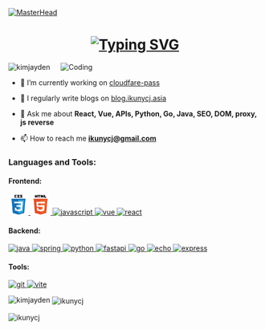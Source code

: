 [![MasterHead](https://visme.co/blog/wp-content/uploads/2019/10/animated-presentation-software-header.gif)]()

<h1 align="center">
  <a href="https://www.qindalin.com/">
   <a href="https://git.io/typing-svg"><img src="https://readme-typing-svg.herokuapp.com?font=Fira+Code&size=30&pause=1000&center=true&vCenter=true&width=435&lines=Hi+%2C+A IKUN who started code for 2.5 years
" alt="Typing SVG" /></a>
  </a>
</h1>
<img align="right" alt="Coding" width="400" src="https://miro.medium.com/max/680/0*7Q3yvSIv_t0ioJ-Z.gif"/>

<p align="left"> <img src="https://komarev.com/ghpvc/?username=ikunycj&label=Profile%20views&color=0e75b6&style=flat" alt="kimjayden" /> </p>

- 🔭 I’m currently working on [cloudfare-pass](https://github.com/ikunycj/cloudfare-pass)


- 📝 I regularly write blogs on [blog.ikunycj.asia](https://blog.ikunycj.asia)

- 💬 Ask me about **React, Vue, APIs, Python, Go, Java, SEO, DOM, proxy, js reverse**

- 📫 How to reach me **ikunycj@gmail.com**

<h3 align="left">Languages and Tools:</h3>
<h4 align="left">Frontend:</h4>
<p align="left"> 
  <a href="https://www.w3schools.com/css/" target="_blank" rel="noreferrer"> 
    <img src="https://raw.githubusercontent.com/devicons/devicon/master/icons/css3/css3-original-wordmark.svg" alt="css3" width="40" height="40"/> 
  </a> 
  <a href="https://www.w3.org/html/" target="_blank" rel="noreferrer"> 
    <img src="https://raw.githubusercontent.com/devicons/devicon/master/icons/html5/html5-original-wordmark.svg" alt="html5" width="40" height="40"/> 
  </a> 
  <a href="https://www.w3schools.com/js/default.asp" target="_blank" rel="noreferrer"> 
    <img src="https://cdn.worldvectorlogo.com/logos/logo-javascript.svg" alt="javascript" width="40" height="40"/> 
  </a> 
  <a href="https://vuejs.org/" target="_blank" rel="noreferrer">
    <img src="https://cdn.worldvectorlogo.com/logos/vue-9.svg" alt="vue" width="40" height="40"/> 
  </a>
  <a href="https://react.dev/" target="_blank" rel="noreferrer">
    <img src="https://cdn.worldvectorlogo.com/logos/react-2.svg" alt="react" width="40" height="40"/>     
  </a>
<h4 align="left">Backend:</h4>
  <a href="https://docs.oracle.com/en/java/javase/21/index.html" target="_blank" rel="noreferrer">
    <img src="https://cdn.worldvectorlogo.com/logos/java.svg" alt="java" width="40" height="40"/> 

  </a>
    <a href="https://spring.io/" target="_blank" rel="noreferrer">
    <img src="https://cdn.worldvectorlogo.com/logos/spring-3.svg" alt="spring" width="40" height="40"/> 

  </a>
  <a href="https://docs.python.org/3/" target="_blank" rel="noreferrer"> 
    <img src="https://cdn.worldvectorlogo.com/logos/python-5.svg" alt="python" width="40" height="40"/> 
  </a>
  <a href="https://fastapi.tiangolo.com/" target="_blank" rel="noreferrer">
    <img src="https://cdn.worldvectorlogo.com/logos/fastapi.svg" alt="fastapi" width="40" height="40"/> 

  </a>
    <a href="https://go.dev/" target="_blank" rel="noreferrer">
    <img src="https://cdn.worldvectorlogo.com/logos/go-8.svg" alt="go" width="40" height="40"/>
  </a>
    <a href="https://echo.labstack.com/" target="_blank" rel="noreferrer">
    <img src="https://echo.labstack.com/img/logo-light.svg" alt="echo" width="40" height="40"/> 
</a>
  <a href="https://expressjs.com/" target="_blank" rel="noreferrer">
    <img src="https://expressjs.com/images/favicon.png" alt="express" width="40" height="40"/>
  </a>
<h4 align="left">Tools:</h4>
  <a href="https://git-scm.com/" target="_blank" rel="noreferrer"> 
    <img src="https://www.vectorlogo.zone/logos/git-scm/git-scm-icon.svg" alt="git" width="40" height="40"/> 
  </a>
  <a href="https://cn.vitejs.dev/" target="_blank" rel="noreferrer">
    <img src="https://cn.vitejs.dev/logo.svg" alt="vite" width="40" height="40"/>
  </a>
</p>

<p>
<img align="left" src="https://github-readme-stats.vercel.app/api/top-langs?username=ikunycj&show_icons=true&locale=en&layout=compact" alt="kimjayden"/>
</p>

<p>&nbsp;<img align="center" src="https://github-readme-stats.vercel.app/api?username=ikunycj&show_icons=true&locale=en" alt="ikunycj" /></p>

<p><img align="center" src="https://github-readme-streak-stats.herokuapp.com/?user=ikunycj&" alt="ikunycj" /></p>
